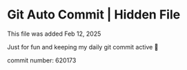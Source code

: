 # Git Auto Commit | Hidden File

This file was added Feb 12, 2025

Just for fun and keeping my daily git commit active 🤪

commit number: 620173
